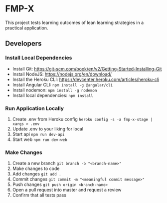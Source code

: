 # FMP-X

This project tests learning outcomes of lean learning strategies in a practical application.

## Developers

### Install Local Dependencies

* Install Git: https://git-scm.com/book/en/v2/Getting-Started-Installing-Git
* Install NodeJS: https://nodejs.org/en/download/
* Install the Heroku CLI: https://devcenter.heroku.com/articles/heroku-cli
* Install Angular CLI: `npm install -g @angular/cli`
* Install nodemon: `npm install -g nodemon`
* Install local dependencies: `npm install`

### Run Application Locally

1. Create .env from Heroku config `heroku config -s -a fmp-x-stage | xargs > .env`
2. Update .env to your liking for local
2. Start api `npm run dev-api`
3. Start web `npm run dev-web`

### Make Changes

1. Create a new branch `git branch -b "<branch-name>"`
2. Make changes to code
3. Add changes `git add .`
4. Commit changes `git commit -m "<meaningful commit message>"`
5. Push changes `git push origin <branch-name>`
6. Open a pull request into master and request a review
7. Confirm that all tests pass

